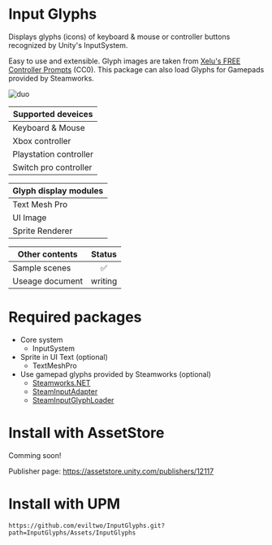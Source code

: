 # Input Glyphs
Displays glyphs (icons) of keyboard & mouse or controller buttons recognized by Unity's InputSystem.

Easy to use and extensible. Glyph images are taken from [Xelu's FREE Controller Prompts](https://thoseawesomeguys.com/prompts/) (CC0). This package can also load Glyphs for Gamepads provided by Steamworks.

![duo](https://github.com/eviltwo/InputGlyphs/assets/7721151/93cadf60-385d-44ea-86b5-50b2e4ba28f6)

|Supported deveices|
|---|
|Keyboard & Mouse|
|Xbox controller|
|Playstation controller|
|Switch pro controller|

|Glyph display modules|
|---|
|Text Mesh Pro|
|UI Image|
|Sprite Renderer|


|Other contents|Status|
|---|:---:|
|Sample scenes|✅|
|Useage document|writing|

# Required packages
- Core system
  - InputSystem
- Sprite in UI Text (optional)
  - TextMeshPro
- Use gamepad glyphs provided by Steamworks (optional)
  - [Steamworks.NET](https://github.com/rlabrecque/Steamworks.NET)
  - [SteamInputAdapter](https://github.com/eviltwo/UnitySteamInputAdapter)
  - [SteamInputGlyphLoader](https://github.com/eviltwo/UnitySteamInputGlyphLoader)

# Install with AssetStore
Comming soon!

Publisher page: https://assetstore.unity.com/publishers/12117

# Install with UPM
```
https://github.com/eviltwo/InputGlyphs.git?path=InputGlyphs/Assets/InputGlyphs
```
